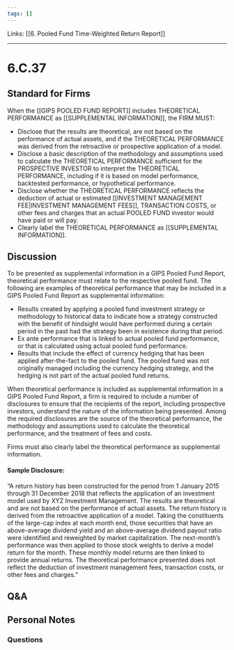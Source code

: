 ```yaml
---
tags: []
---
```

Links: [[6. Pooled Fund Time-Weighted Return Report]]
___
# 6.C.37
## Standard for Firms
When the [[GIPS POOLED FUND REPORT]] includes THEORETICAL PERFORMANCE as [[SUPPLEMENTAL INFORMATION]], the FIRM MUST:
- Disclose that the results are theoretical, are not based on the performance of actual assets, and if the THEORETICAL PERFORMANCE was derived from the retroactive or prospective application of a model.
- Disclose a basic description of the methodology and assumptions used to calculate the THEORETICAL PERFORMANCE sufficient for the PROSPECTIVE INVESTOR to interpret the THEORETICAL PERFORMANCE, including if it is based on model performance, backtested performance, or hypothetical performance.
- Disclose whether the THEORETICAL PERFORMANCE reflects the deduction of actual or estimated [[INVESTMENT MANAGEMENT FEE|INVESTMENT MANAGEMENT FEES]], TRANSACTION COSTS, or other fees and charges that an actual POOLED FUND investor would have paid or will pay.
- Clearly label the THEORETICAL PERFORMANCE as [[SUPPLEMENTAL INFORMATION]].
## Discussion
To be presented as supplemental information in a GIPS Pooled Fund Report, theoretical performance must relate to the respective pooled fund. The following are examples of theoretical performance that may be included in a GIPS Pooled Fund Report as supplemental information:
- Results created by applying a pooled fund investment strategy or methodology to historical data to indicate how a strategy constructed with the benefit of hindsight would have performed during a certain period in the past had the strategy been in existence during that period.
- Ex ante performance that is linked to actual pooled fund performance, or that is calculated using actual pooled fund performance.
- Results that include the effect of currency hedging that has been applied after-the-fact to the pooled fund. The pooled fund was not originally managed including the currency hedging strategy, and the hedging is not part of the actual pooled fund returns.

When theoretical performance is included as supplemental information in a GIPS Pooled Fund Report, a firm is required to include a number of disclosures to ensure that the recipients of the report, including prospective investors, understand the nature of the information being presented. Among the required disclosures are the source of the theoretical performance, the methodology and assumptions used to calculate the theoretical performance, and the treatment of fees and costs.

Firms must also clearly label the theoretical performance as supplemental information.

#### Sample Disclosure:

“A return history has been constructed for the period from 1 January 2015 through 31 December 2018 that reflects the application of an investment model used by XYZ Investment Management. The results are theoretical and are not based on the performance of actual assets. The return history is derived from the retroactive application of a model. Taking the constituents of the large-cap index at each month end, those securities that have an above-average dividend yield and an above-average dividend payout ratio were identified and reweighted by market capitalization. The next-month’s performance was then applied to those stock weights to derive a model return for the month. These monthly model returns are then linked to provide annual returns. The theoretical performance presented does not reflect the deduction of investment management fees, transaction costs, or other fees and charges.”
## Q&A

## Personal Notes

### Questions